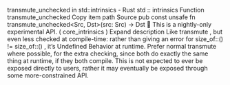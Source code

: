 transmute_unchecked in std::intrinsics - Rust
std
::
intrinsics
Function
transmute_unchecked
Copy item path
Source
pub const unsafe fn transmute_unchecked<Src, Dst>(src: Src) -> Dst
🔬
This is a nightly-only experimental API. (
core_intrinsics
)
Expand description
Like
transmute
, but even less checked at compile-time: rather than
giving an error for
size_of::<Src>() != size_of::<Dst>()
, it’s
Undefined Behavior
at runtime.
Prefer normal
transmute
where possible, for the extra checking, since
both do exactly the same thing at runtime, if they both compile.
This is not expected to ever be exposed directly to users, rather it
may eventually be exposed through some more-constrained API.